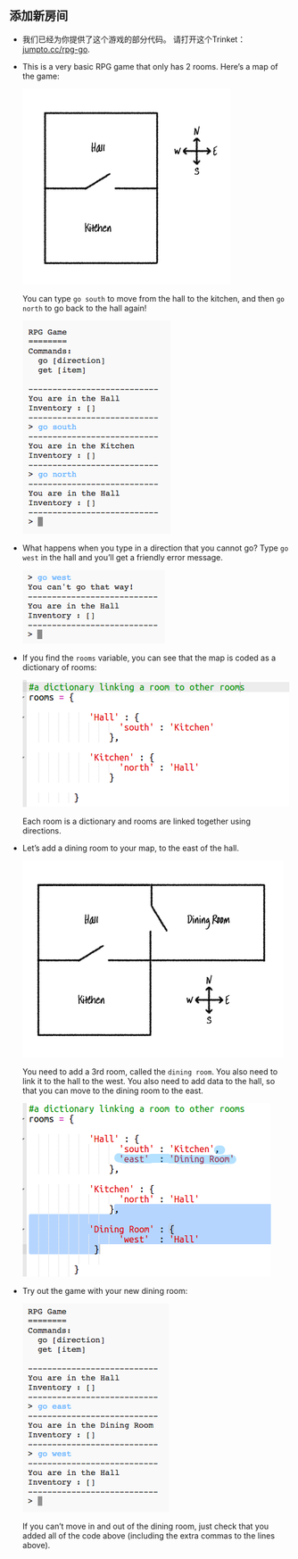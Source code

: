 ## 添加新房间

+ 我们已经为你提供了这个游戏的部分代码。 请打开这个Trinket：<a href="http://jumpto.cc/rpg-go" target="_blank">jumpto.cc/rpg-go</a>.

+ This is a very basic RPG game that only has 2 rooms. Here’s a map of the game:
    
    ![screenshot](images/rpg-map1.png)
    
    You can type `go south` to move from the hall to the kitchen, and then `go north` to go back to the hall again!
    
    ![screenshot](images/rpg-controls.png)

+ What happens when you type in a direction that you cannot go? Type `go west` in the hall and you’ll get a friendly error message.
    
    ![screenshot](images/rpg-error.png)

+ If you find the `rooms` variable, you can see that the map is coded as a dictionary of rooms:
    
    ![screenshot](images/rpg-rooms.png)
    
    Each room is a dictionary and rooms are linked together using directions.

+ Let’s add a dining room to your map, to the east of the hall.
    
    ![screenshot](images/rpg-dining.png)
    
    You need to add a 3rd room, called the `dining room`. You also need to link it to the hall to the west. You also need to add data to the hall, so that you can move to the dining room to the east.
    
    ![screenshot](images/rpg-dining-code.png)

+ Try out the game with your new dining room:
    
    ![screenshot](images/rpg-dining-test.png)
    
    If you can’t move in and out of the dining room, just check that you added all of the code above (including the extra commas to the lines above).